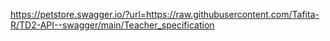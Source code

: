 https://petstore.swagger.io/?url=https://raw.githubusercontent.com/Tafita-R/TD2-API--swagger/main/Teacher_specification
